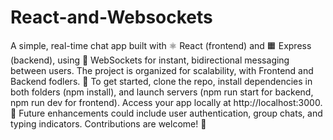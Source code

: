 # React-and-Websockets
A simple, real-time chat app built with ⚛️ React (frontend) and 🟧 Express (backend), using 🔌 WebSockets for instant, bidirectional messaging between users. The project is organized for scalability, with Frontend and Backend fodlers. 🚀 To get started, clone the repo, install dependencies in both folders (npm install), and launch servers (npm run start for backend, npm run dev for frontend). Access your app locally at http://localhost:3000. 🌟 Future enhancements could include user authentication, group chats, and typing indicators. Contributions are welcome! 👥
